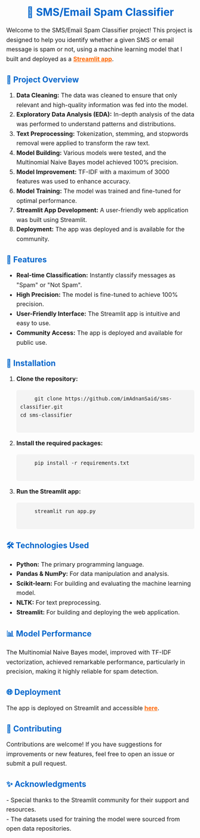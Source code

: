 <h1 style="text-align: center; color: #0066cc;">📧 SMS/Email Spam Classifier</h1>

<p style="font-size: 16px; line-height: 1.6;">
Welcome to the SMS/Email Spam Classifier project! This project is designed to help you identify whether a given SMS or email message is spam or not, using a machine learning model that I built and deployed as a <a href="https://my-sms-classifier.streamlit.app/" target="_blank" style="color: #ff6600; font-weight: bold;">Streamlit app</a>.
</p>

<h2 style="color: #0066cc;">🚀 Project Overview</h2>

<ol style="font-size: 16px; line-height: 1.6;">
  <li><strong>Data Cleaning:</strong> The data was cleaned to ensure that only relevant and high-quality information was fed into the model.</li>
  <li><strong>Exploratory Data Analysis (EDA):</strong> In-depth analysis of the data was performed to understand patterns and distributions.</li>
  <li><strong>Text Preprocessing:</strong> Tokenization, stemming, and stopwords removal were applied to transform the raw text.</li>
  <li><strong>Model Building:</strong> Various models were tested, and the Multinomial Naive Bayes model achieved 100% precision.</li>
  <li><strong>Model Improvement:</strong> TF-IDF with a maximum of 3000 features was used to enhance accuracy.</li>
  <li><strong>Model Training:</strong> The model was trained and fine-tuned for optimal performance.</li>
  <li><strong>Streamlit App Development:</strong> A user-friendly web application was built using Streamlit.</li>
  <li><strong>Deployment:</strong> The app was deployed and is available for the community.</li>
</ol>

<h2 style="color: #0066cc;">🎯 Features</h2>

<ul style="font-size: 16px; line-height: 1.6;">
  <li><strong>Real-time Classification:</strong> Instantly classify messages as "Spam" or "Not Spam".</li>
  <li><strong>High Precision:</strong> The model is fine-tuned to achieve 100% precision.</li>
  <li><strong>User-Friendly Interface:</strong> The Streamlit app is intuitive and easy to use.</li>
  <li><strong>Community Access:</strong> The app is deployed and available for public use.</li>
</ul>

<h2 style="color: #0066cc;">🔧 Installation</h2>

<ol style="font-size: 16px; line-height: 1.6;">
  <li><strong>Clone the repository:</strong></li>
  <pre style="background-color: #f4f4f4; padding: 10px; border-radius: 5px;">
    <code>git clone https://github.com/imAdnanSaid/sms-classifier.git<br>cd sms-classifier</code>
  </pre>
  
  <li><strong>Install the required packages:</strong></li>
  <pre style="background-color: #f4f4f4; padding: 10px; border-radius: 5px;">
    <code>pip install -r requirements.txt</code>
  </pre>
  
  <li><strong>Run the Streamlit app:</strong></li>
  <pre style="background-color: #f4f4f4; padding: 10px; border-radius: 5px;">
    <code>streamlit run app.py</code>
  </pre>
</ol>

<h2 style="color: #0066cc;">🛠️ Technologies Used</h2>

<ul style="font-size: 16px; line-height: 1.6;">
  <li><strong>Python:</strong> The primary programming language.</li>
  <li><strong>Pandas & NumPy:</strong> For data manipulation and analysis.</li>
  <li><strong>Scikit-learn:</strong> For building and evaluating the machine learning model.</li>
  <li><strong>NLTK:</strong> For text preprocessing.</li>
  <li><strong>Streamlit:</strong> For building and deploying the web application.</li>
</ul>

<h2 style="color: #0066cc;">📊 Model Performance</h2>

<p style="font-size: 16px; line-height: 1.6;">
The Multinomial Naive Bayes model, improved with TF-IDF vectorization, achieved remarkable performance, particularly in precision, making it highly reliable for spam detection.
</p>

<h2 style="color: #0066cc;">🌐 Deployment</h2>

<p style="font-size: 16px; line-height: 1.6;">
The app is deployed on Streamlit and accessible <a href="https://my-sms-classifier.streamlit.app/" target="_blank" style="color: #ff6600; font-weight: bold;">here</a>.
</p>

<h2 style="color: #0066cc;">🤝 Contributing</h2>

<p style="font-size: 16px; line-height: 1.6;">
Contributions are welcome! If you have suggestions for improvements or new features, feel free to open an issue or submit a pull request.
</p>


<h2 style="color: #0066cc;">✨ Acknowledgments</h2>

<p style="font-size: 16px; line-height: 1.6;">
- Special thanks to the Streamlit community for their support and resources.<br>
- The datasets used for training the model were sourced from open data repositories.
</p>
